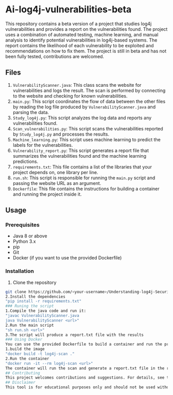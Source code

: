 # Ai-log4j-vulnerabilities-beta
This repository contains a beta version of a project that studies log4j vulnerabilities and provides a report on the vulnerabilities found. The project uses a combination of automated testing, machine learning, and manual analysis to identify potential vulnerabilities in log4j-based systems. The report contains the likelihood of each vulnerability to be exploited and recommendations on how to fix them. The project is still in beta and has not been fully tested, contributions are welcomed.


## Files
1. `VulnerabilityScanner.java`: This class scans the website for vulnerabilities and logs the result. The scan is performed by connecting to the website and checking for known vulnerabilities.
2. `main.py`: This script coordinates the flow of data between the other files by reading the log file produced by `VulnerabilityScanner.java` and parsing the data.
3. `Study_log4j.py`: This script analyzes the log data and reports any vulnerabilities found.
4. `Scan_vulnerabilities.py`: This script scans the vulnerabilities reported by `Study_log4j.py` and processes the results.
5. `Machine_learning.py`: This script uses machine learning to predict the labels for the vulnerabilities.
6. `Vulnerability_report.py`: This script generates a report file that summarizes the vulnerabilities found and the machine learning predictions.
7. `requirements.txt`: This file contains a list of the libraries that your project depends on, one library per line.
8. `run.sh`: This script is responsible for running the `main.py` script and passing the website URL as an argument.
9. `Dockerfile`: This file contains the instructions for building a container and running the project inside it.

## Usage

### Prerequisites

- Java 8 or above 
- Python 3.x 
- pip
- Git
- Docker (if you want to use the provided Dockerfile)

### Installation

1. Clone the repository 
```sh
git clone https://github.com/<your-username>/Understanding-log4j-Security-Risks.git
2.Install the dependencies
"pip install -r requirements.txt"
### Runing the script
1.Compile the java code and run it:
"javac VulnerabilityScanner.java
java VulnerabilityScanner <url>"
2.Run the main script
"sh run.sh <url>"
3.The script will produce a report.txt file with the results
### Using Docker
You can use the provided Dockerfile to build a container and run the project inside it.
1.build the image
"docker build -t log4j-scan ."
2.Run the container
"docker run -it --rm log4j-scan <url>"
The container will run the scan and generate a report.txt file in the root directory.
## Contributing
This project welcomes contributions and suggestions. For details, see the CONTRIBUTING.md.
## Disclaimer
This tool is for educational purposes only and should not be used without proper knowledge and understanding of the risks and legal implications.

